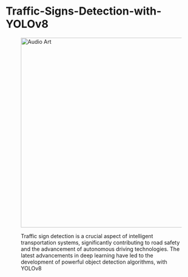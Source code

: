 # Traffic-Signs-Detection-with-YOLOv8


<figure>
        <img src="https://storage.googleapis.com/kaggle-datasets-images/4066836/7063599/66e0dcfb8257d5bae8849b55484223ff/dataset-cover.jpg?t=2023-11-27-22-57-41" alt ="Audio Art" style='width:800px;height:500px;'>
        <figcaption>

Traffic sign detection is a crucial aspect of intelligent transportation systems, significantly contributing to road safety and the advancement of autonomous driving technologies. The latest advancements in deep learning have led to the development of powerful object detection algorithms, with YOLOv8        
